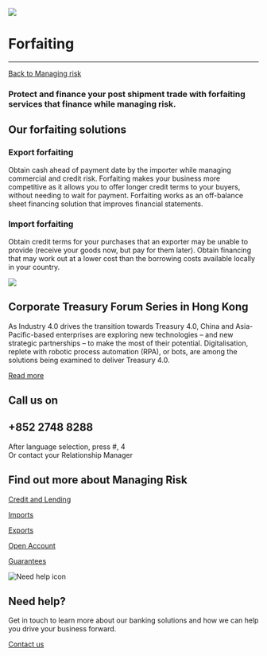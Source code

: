 ![  ](/-/media/media/hong-kong/corporate/images/campaigns/forfaiting-bg.jpg?h=380&iar=0&w=1400&hash=5790528C14B15B55C1E36E7F70BCDA98 "  ")

# Forfaiting

---

[Back to Managing risk](/en-gb/corporate/managing-risk)

### Protect and finance your post shipment trade with forfaiting services that finance while managing risk.

## Our forfaiting solutions

### Export forfaiting

Obtain cash ahead of payment date by the importer while managing commercial and credit risk. Forfaiting makes your business more competitive as it allows you to offer longer credit terms to your buyers, without needing to wait for payment. Forfaiting works as an off-balance sheet financing solution that improves financial statements.

### Import forfaiting

Obtain credit terms for your purchases that an exporter may be unable to provide (receive your goods now, but pay for them later). Obtain financing that may work out at a lower cost than the borrowing costs available locally in your country.

![   ](/-/media/media/hong-kong/corporate/images/campaigns/corporate-treasury-forum-series-in-hong-kong-pr.jpg?h=495&iar=0&w=800&hash=DFEF1D8AC8595031F77D22F4F7A61F65 "   ")

## Corporate Treasury Forum Series in Hong Kong

As Industry 4.0 drives the transition towards Treasury 4.0, China and Asia-Pacific-based enterprises are exploring new technologies – and new strategic partnerships – to make the most of their potential. Digitalisation, replete with robotic process automation (RPA), or bots, are among the solutions being examined to deliver Treasury 4.0.

[Read more](/en-gb/corporate)

## Call us on

## +852 2748 8288

After language selection, press #, 4  
Or contact your Relationship Manager

## Find out more about Managing Risk

[Credit and Lending](/en-gb/corporate/managing-risk/credit-and-lending)

[Imports](/en-gb/corporate/managing-risk/imports)

[Exports](/en-gb/corporate/managing-risk/exports)

[Open Account](/en-gb/corporate/managing-risk/open-account)

[Guarantees](/en-gb/corporate/managing-risk/guarantees)

![Need help icon](/-/media/media/common/images/contact-us-img.png?h=604&iar=0&w=768&hash=A5675187A2C4B175E0CA7B5AD27C3A66 "Need help icon")

## Need help?

Get in touch to learn more about our banking solutions and how we can help you drive your business forward.

[Contact us](/en-gb/arrange-a-call-back-general)